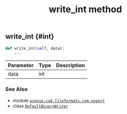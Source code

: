 ﻿---
title: write_int method
second_title: Aspose.CAD for Python via .NET API References
description: 
type: docs
weight: 190
url: /python-net/aspose.cad.fileformats.cgm.export/defaultbinarywriter/write_int/
is_root: false
---

## write_int {#int}





```python
def write_int(self, data):
    ...
```


| Parameter | Type | Description |
| :- | :- | :- |
| data | int |  |



### See Also
* module [`aspose.cad.fileformats.cgm.export`](../../)
* class [`DefaultBinaryWriter`](/cad/python-net/aspose.cad.fileformats.cgm.export/defaultbinarywriter)
